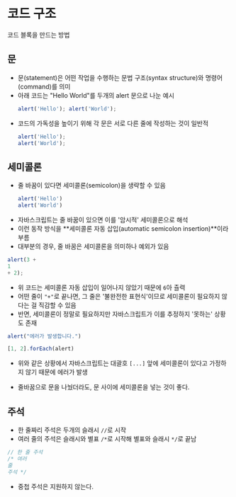 # 코드 구조
코드 블록을 만드는 방법
## 문
* 문(statement)은 어떤 작업을 수행하는 문법 구조(syntax structure)와 명령어(command)를 의미
* 아래 코드는 "Hello World"를 두개의 alert 문으로 나눈 예시
    ``` javascript
    alert('Hello'); alert('World');
    ```
* 코드의 가독성을 높이기 위해 각 문은 서로 다른 줄에 작성하는 것이 일반적
    ``` javascript
    alert('Hello');
    alert('World');
    ```
## 세미콜론
* 줄 바꿈이 있다면 세미콜론(semicolon)을 생략할 수 있음
    ``` javascript
    alert('Hello')
    alert('World')
    ```
* 자바스크립트는 줄 바꿈이 있으면 이를 '암시적' 세미콜론으로 해석
* 이런 동작 방식을 **세미콜론 자동 삽입(automatic semicolon insertion)**이라 부름
* 대부분의 경우, 줄 바꿈은 세미콜론을 의미하나 예외가 있음
``` javascript
alert(3 +
1
+ 2);
```
* 위 코드는 세미콜론 자동 삽입이 일어나지 않았기 때문에 ```6```아 츌력
* 어떤 줄이 ```"+"```로 끝나면, 그 줄은 '불완전한 표현식'이므로 세미콜론이 필요하지 않다는 걸 직감할 수 있음
* 반면, 세미콜론이 정말로 필요하지만 자바스크립트가 이를 추정하지 '못하는' 상황도 존재
``` javascript
alert("에러가 발생합니다.")

[1, 2].forEach(alert)
```
* 위와 같은 상황에서 자바스크립트는 대괄호 ```[...]``` 앞에 세미콜론이 있다고 가정하지 않기 때문에 에러가 발생

* 줄바꿈으로 문을 나눴더라도, 문 사이에 세미콜론을 넣는 것이 좋다.
## 주석
* 한 줄짜리 주석은 두개의 슬래시 ```//```로 시작
* 여러 줄의 주석은 슬래시와 별표 ```/*```로 시작해 별표와 슬래시 ```*/```로 끝남
``` javascript 
// 한 줄 주석
/* 여러
줄
주석 */
```
* 중첩 주석은 지원하지 않는다.